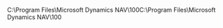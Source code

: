 <span data-ttu-id="65f6d-101">C:\\Program Files\\Microsoft Dynamics NAV\\100</span><span class="sxs-lookup"><span data-stu-id="65f6d-101">C:\\Program Files\\Microsoft Dynamics NAV\\100</span></span>